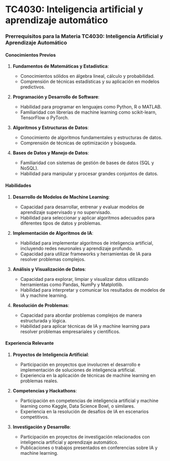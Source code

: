 # TC4030: Inteligencia artificial y aprendizaje automático

### Prerrequisitos para la Materia TC4030: Inteligencia Artificial y Aprendizaje Automático

#### Conocimientos Previos
1. **Fundamentos de Matemáticas y Estadística**:
   - Conocimientos sólidos en álgebra lineal, cálculo y probabilidad.
   - Comprensión de técnicas estadísticas y su aplicación en modelos predictivos.

2. **Programación y Desarrollo de Software**:
   - Habilidad para programar en lenguajes como Python, R o MATLAB.
   - Familiaridad con librerías de machine learning como scikit-learn, TensorFlow o PyTorch.

3. **Algoritmos y Estructuras de Datos**:
   - Conocimiento de algoritmos fundamentales y estructuras de datos.
   - Comprensión de técnicas de optimización y búsqueda.

4. **Bases de Datos y Manejo de Datos**:
   - Familiaridad con sistemas de gestión de bases de datos (SQL y NoSQL).
   - Habilidad para manipular y procesar grandes conjuntos de datos.

#### Habilidades
1. **Desarrollo de Modelos de Machine Learning**:
   - Capacidad para desarrollar, entrenar y evaluar modelos de aprendizaje supervisado y no supervisado.
   - Habilidad para seleccionar y aplicar algoritmos adecuados para diferentes tipos de datos y problemas.

2. **Implementación de Algoritmos de IA**:
   - Habilidad para implementar algoritmos de inteligencia artificial, incluyendo redes neuronales y aprendizaje profundo.
   - Capacidad para utilizar frameworks y herramientas de IA para resolver problemas complejos.

3. **Análisis y Visualización de Datos**:
   - Capacidad para explorar, limpiar y visualizar datos utilizando herramientas como Pandas, NumPy y Matplotlib.
   - Habilidad para interpretar y comunicar los resultados de modelos de IA y machine learning.

4. **Resolución de Problemas**:
   - Capacidad para abordar problemas complejos de manera estructurada y lógica.
   - Habilidad para aplicar técnicas de IA y machine learning para resolver problemas empresariales y científicos.

#### Experiencia Relevante
1. **Proyectos de Inteligencia Artificial**:
   - Participación en proyectos que involucren el desarrollo e implementación de soluciones de inteligencia artificial.
   - Experiencia en la aplicación de técnicas de machine learning en problemas reales.

2. **Competencias y Hackathons**:
   - Participación en competencias de inteligencia artificial y machine learning como Kaggle, Data Science Bowl, o similares.
   - Experiencia en la resolución de desafíos de IA en escenarios competitivos.

3. **Investigación y Desarrollo**:
   - Participación en proyectos de investigación relacionados con inteligencia artificial y aprendizaje automático.
   - Publicaciones o trabajos presentados en conferencias sobre IA y machine learning.
